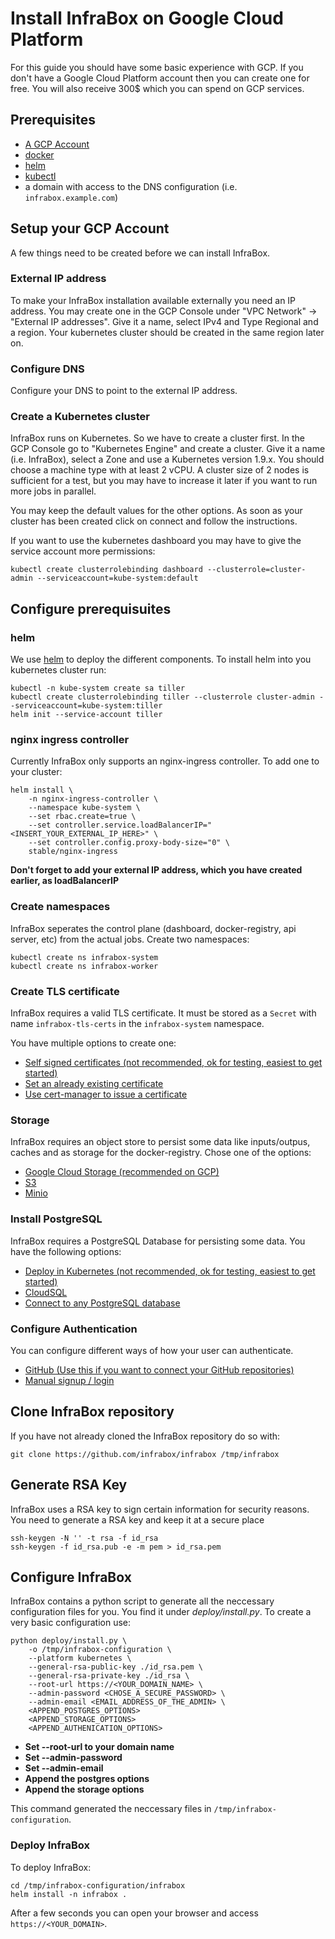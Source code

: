 # Install InfraBox on Google Cloud Platform
For this guide you should have some basic experience with GCP. If you don't have a Google Cloud Platform account then you can create one for free. You will also receive 300$ which you can spend on GCP services.

## Prerequisites
- [A GCP Account](https://cloud.google.com/?hl=en)
- [docker](https://www.docker.com/)
- [helm][helm]
- [kubectl](https://kubernetes.io/docs/tasks/tools/install-kubectl/)
- a domain with access to the DNS configuration (i.e. `infrabox.example.com`)

## Setup your GCP Account
A few things need to be created before we can install InfraBox.

### External IP address
To make your InfraBox installation available externally you need an IP address.
You may create one in the GCP Console under "VPC Network" -> "External IP addresses".
Give it a name, select IPv4 and Type Regional and a region. Your kubernetes cluster should be created in the same region later on.

### Configure DNS
Configure your DNS to point to the external IP address.

### Create a Kubernetes cluster
InfraBox runs on Kubernetes. So we have to create a cluster first. In the GCP Console go to "Kubernetes Engine" and create a cluster.
Give it a name (i.e. InfraBox), select a Zone and use a Kubernetes version 1.9.x. You should choose a machine type with at least 2 vCPU.
A cluster size of 2 nodes is sufficient for a test, but you may have to increase it later if you want to run more jobs in parallel.

You may keep the default values for the other options.
As soon as your cluster has been created click on connect and follow the instructions.

If you want to use the kubernetes dashboard you may have to give the service account more permissions:

    kubectl create clusterrolebinding dashboard --clusterrole=cluster-admin --serviceaccount=kube-system:default

## Configure prerequisuites

### helm
We use [helm][helm] to deploy the different components. To install helm into you kubernetes cluster run:

    kubectl -n kube-system create sa tiller
    kubectl create clusterrolebinding tiller --clusterrole cluster-admin --serviceaccount=kube-system:tiller
    helm init --service-account tiller

### nginx ingress controller
Currently InfraBox only supports an nginx-ingress controller. To add one to your cluster:

    helm install \
        -n nginx-ingress-controller \
        --namespace kube-system \
        --set rbac.create=true \
        --set controller.service.loadBalancerIP="<INSERT_YOUR_EXTERNAL_IP_HERE>" \
        --set controller.config.proxy-body-size="0" \
        stable/nginx-ingress

**Don't forget to add your external IP address, which you have created earlier, as loadBalancerIP**

### Create namespaces
InfraBox seperates the control plane (dashboard, docker-registry, api server, etc) from the actual jobs. Create two namespaces:

    kubectl create ns infrabox-system
    kubectl create ns infrabox-worker

### Create TLS certificate
InfraBox requires a valid TLS certificate. It must be stored as a `Secret` with name `infrabox-tls-certs` in the `infrabox-system` namespace.

You have multiple options to create one:

- [Self signed certificates (not recommended, ok for testing, easiest to get started)](/docs/tls/self_signed.md)
- [Set an already existing certificate](/docs/tls/existing_certificate.md)
- [Use cert-manager to issue a certificate](/docs/tls/cert_manager.md)

### Storage
InfraBox requires an object store to persist some data like inputs/outpus, caches and as storage for the docker-registry. Chose one of the options:

- [Google Cloud Storage (recommended on GCP)](/docs/storage/gcs.md)
- [S3](/docs/storage/s3.md)
- [Minio](/docs/storage/minio.md)

### Install PostgreSQL
InfraBox requires a PostgreSQL Database for persisting some data. You have the following options:

- [Deploy in Kubernetes (not recommended, ok for testing, easiest to get started)](/docs/storage/deploy_postgres.md)
- [CloudSQL](/docs/storage/cloudsql.md)
- [Connect to any PostgreSQL database](/docs/storage/postgres.md)

### Configure Authentication
You can configure different ways of how your user can authenticate.

- [GitHub (Use this if you want to connect your GitHub repositories)](/docs/configure/github.md)
- [Manual signup / login](/docs/configure/signup.md)

## Clone InfraBox repository
If you have not already cloned the InfraBox repository do so with:

    git clone https://github.com/infrabox/infrabox /tmp/infrabox

## Generate RSA Key
InfraBox uses a RSA key to sign certain information for security reasons. You need to generate a RSA key and keep it at a secure place

    ssh-keygen -N '' -t rsa -f id_rsa
    ssh-keygen -f id_rsa.pub -e -m pem > id_rsa.pem

## Configure InfraBox
InfraBox contains a python script to generate all the neccessary configuration files for you. You find it under _deploy/install.py_.
To create a very basic configuration use:

    python deploy/install.py \
        -o /tmp/infrabox-configuration \
        --platform kubernetes \
        --general-rsa-public-key ./id_rsa.pem \
        --general-rsa-private-key ./id_rsa \
        --root-url https://<YOUR_DOMAIN_NAME> \
        --admin-password <CHOSE_A_SECURE_PASSWORD> \
        --admin-email <EMAIL_ADDRESS_OF_THE_ADMIN> \
        <APPEND_POSTGRES_OPTIONS>
        <APPEND_STORAGE_OPTIONS>
        <APPEND_AUTHENICATION_OPTIONS>

- **Set --root-url to your domain name**
- **Set --admin-password**
- **Set --admin-email**
- **Append the postgres options**
- **Append the storage options**

This command generated the neccessary files in `/tmp/infrabox-configuration`.

### Deploy InfraBox
To deploy InfraBox:

    cd /tmp/infrabox-configuration/infrabox
    helm install -n infrabox .

After a few seconds you can open your browser and access `https://<YOUR_DOMAIN>`.

[helm]: https://github.com/kubernetes/helm
[minio]: https://www.minio.io/
